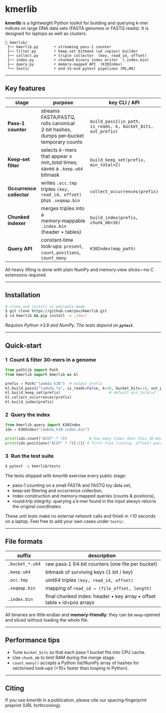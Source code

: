 # kmerlib

**kmerlib** is a lightweight Python toolkit for building and querying *k*-mer indices on large DNA data sets (FASTA genomes or FASTQ reads).  It is designed for laptops as well as clusters.

```
📂 kmerlib/
 ├── kmerlib.py       • streaming pass‑1 counter
 ├── filter.py        • keep‑set bitmask (≥X copies) builder
 ├── collect.py       • triple collector  (key, read_id, offset)
 ├── index.py         • chunked binary index writer  (.index.bin)
 ├── query.py         • memory‑mapped API  (K30Index)
 └── tests/           • end‑to‑end pytest pipelines (M1…M4)
```

---

## Key features

| stage                    | purpose                                                                              | key CLI / API                                                |
| ------------------------ | ------------------------------------------------------------------------------------ | ------------------------------------------------------------ |
| **Pass‑1 counter**       | streams FASTA/FASTQ, rolls canonical 2‑bit hashes, dumps per‑bucket temporary counts | `build_pass1(in_path, is_reads, k, bucket_bits, out_prefix)` |
| **Keep‑set filter**      | selects *k*-mers that appear ≥ *min\_total* times; saves a `.keep.u64` bitmask       | `build_keep_set(prefix, min_total=2)`                        |
| **Occurrence collector** | writes `.occ.tmp` triples `(key, read_id, offset)` plus `.seqmap.bin`                | `collect_occurrences(prefix)`                                |
| **Chunked indexer**      | merges triples into a memory‑mappable `.index.bin` (header + tables)                 | `build_index(prefix, chunk_mb=16)`                           |
| **Query API**            | constant‑time look‑ups: `present`, `count`, `positions`, `count_many`                | `K30Index(map_path)`                                         |

All heavy lifting is done with plain NumPy and memory‑view slices—no C extensions required.

---

## Installation

```bash
# clone and install in editable mode
$ git clone https://github.com/you/kmerlib.git
$ cd kmerlib && pip install -e .[dev]
```

*Requires Python ≥3.8 and NumPy.  The tests depend on **`pytest`**.*

---

## Quick‑start

### 1  Count & filter 30‑mers in a genome

```python
from pathlib import Path
from kmerlib import kmerlib as kl

prefix = Path("lambda_k30")  # output prefix
kl.build_pass1("lambda.fa", is_reads=False, k=30, bucket_bits=14, out_prefix=prefix)
kl.build_keep_set(prefix)                      # default min_total=2
kl.collect_occurrences(prefix)
kl.build_index(prefix)
```

### 2  Query the index

```python
from kmerlib.query import K30Index
idx = K30Index("lambda_k30.index.bin")

print(idx.count("ACGT" * 7))          # how many times does this 30‑mer occur?
print(idx.positions("ACGT" * 7)[:5]) # first five (contig, offset) pairs
```

### 3  Run the test suite

```bash
$ pytest -q kmerlib/tests
```

The tests shipped with *kmerlib* exercise every public stage:

- pass‑1 counting on a small FASTA and FASTQ toy data set,
- keep‑set filtering and occurrence collection,
- index construction and memory‑mapped queries (counts & positions),
- round‑trip integrity: querying a k‑mer found in the input always returns the original coordinates.

These unit tests make no external network calls and finish in <10 seconds on a laptop.  Feel free to add your own cases under `tests/`.

---

## File formats

| suffix          | description                                                            |
| --------------- | ---------------------------------------------------------------------- |
| `.bucket_*.u64` | raw pass‑1 64‑bit counters (one file per bucket)                       |
| `.keep.u64`     | bitmask of surviving keys (1 bit / key)                                |
| `.occ.tmp`      | *uint64* triples `(key, read_id, offset)`                              |
| `.seqmap.bin`   | mapping of `read_id → (file_offset, length)`                           |
| `.index.bin`    | final chunked index: header • key array • offset table • id+pos arrays |

All binaries are little‑endian and **memory‑friendly**: they can be `mmap`‑opened and sliced without loading the whole file.

---

## Performance tips

- Tune `bucket_bits` so that each pass‑1 bucket fits into CPU cache.
- Use `chunk_mb` to limit RAM during the merge stage.
- `count_many()` accepts a Python list/NumPy array of hashes for vectorised look‑ups (>10× faster than looping in Python).

---

## Citing

If you use *kmerlib* in a publication, please cite our spacing‑fingerprint preprint (URL forthcoming).

